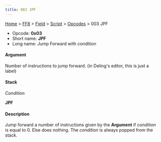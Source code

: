 ```yaml
---
title: 003 JPF
---
```


[Home](../../../../Main%20Page.md) > [FF8](../../../../FF8.md) > [Field](../../../Field.md) > [Script](../../Script.md) > [Opcodes](../Opcodes.md) > 003 JPF

-   Opcode: **0x03**
-   Short name: **JPF**
-   Long name: Jump Forward with condition

#### Argument

Number of instructions to jump forward. (in Deling's editor, this is
just a label)

#### Stack

  
*Condition*

**JPF**

#### Description

Jump forward a number of instructions given by the **Argument** if
*condition* is equal to 0. Else does nothing. The *condition* is always
popped from the stack.
